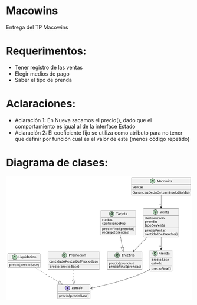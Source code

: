 # Macowins
Entrega del TP Macowins

# Requerimentos:
- Tener registro de las ventas
- Elegir medios de pago
- Saber el tipo de prenda

# Aclaraciones:

- Aclaración 1: En Nueva sacamos el precio(), dado que el comportamiento es igual al de la interface Estado
- Aclaración 2: El coeficiente fijo se utiliza como atributo para no tener que definir por función cual es el valor de este (menos código repetido)

# Diagrama de clases:

![alt text](https://github.com/Grupo-ddjs/Macowins/blob/main/diagrama2.png?raw=true)
